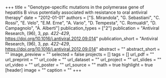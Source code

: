 +++
title = "Genotype-specific mutations in the polymerase gene of hepatitis B virus potentially associated with resistance to oral antiviral therapy"
date = "2012-01-01"
authors = ["S. Mirandola", "G. Sebastiani", "C. Rossi", "E. Velo", "E.M. Erne", "A. Vario", "D. Tempesta", "C. Romualdi", "D. Campagnolo", "A. Alberti"]
publication_types = ["2"]
publication = "Antiviral Research, (96), 3, _pp. 422-429_, https://doi.org/10.1016/j.antiviral.2012.09.014"
publication_short = "Antiviral Research, (96), 3, _pp. 422-429_, https://doi.org/10.1016/j.antiviral.2012.09.014"
abstract = ""
abstract_short = ""
image_preview = ""
selected = false
projects = []
tags = []
url_pdf = ""
url_preprint = ""
url_code = ""
url_dataset = ""
url_project = ""
url_slides = ""
url_video = ""
url_poster = ""
url_source = ""
math = true
highlight = true
[header]
image = ""
caption = ""
+++
